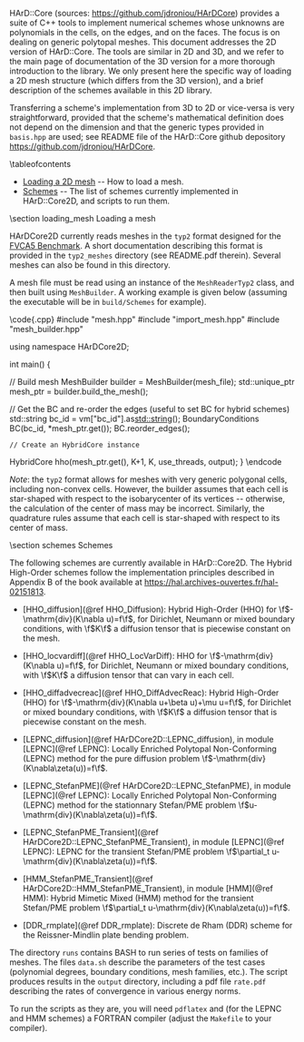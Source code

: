 HArD::Core (sources: https://github.com/jdroniou/HArDCore) provides a suite of C++ tools to implement numerical schemes whose unknowns are polynomials in the cells, on the edges, and on the faces. The focus is on dealing on generic polytopal meshes. This document addresses the 2D version of HArD::Core. The tools are similar in 2D and 3D, and we refer to the main page of documentation of the 3D version for a more thorough introduction to the library. We only present here the specific way of loading a 2D mesh structure (which differs from the 3D version), and a brief description of the schemes available in this 2D library.

Transferring a scheme's implementation from 3D to 2D or vice-versa is very straightforward, provided that the scheme's mathematical definition does not depend on the dimension and that the generic types provided in `basis.hpp` are used; see README file of the HArD::Core github depository https://github.com/jdroniou/HArDCore.

\tableofcontents

* [Loading a 2D mesh](#mesh) -- How to load a mesh.
* [Schemes](#schemes) -- The list of schemes currently implemented in HArD::Core2D, and scripts to run them.

<a name="mesh">
\section loading_mesh Loading a mesh
</a>

HArDCore2D currently reads meshes in the `typ2` format designed for the <a href="https://www.i2m.univ-amu.fr/fvca5/benchmark/index.html">FVCA5 Benchmark</a>. A short documentation describing this format is provided in the `typ2_meshes` directory (see README.pdf therein). Several meshes can also be found in this directory.

A mesh file must be read using an instance of the `MeshReaderTyp2` class, and then built using `MeshBuilder`.  A working example is given below (assuming the executable will be in `build/Schemes` for example).

\code{.cpp}
#include "mesh.hpp"
#include "import_mesh.hpp"
#include "mesh_builder.hpp"

using namespace HArDCore2D;

int main() {

  // Build mesh
  MeshBuilder builder = MeshBuilder(mesh_file);
  std::unique_ptr<Mesh> mesh_ptr = builder.build_the_mesh();

  // Get the BC and re-order the edges (useful to set BC for hybrid schemes)
  std::string bc_id = vm["bc_id"].as<std::string>();
  BoundaryConditions BC(bc_id, *mesh_ptr.get());
  BC.reorder_edges();

	// Create an HybridCore instance
  HybridCore hho(mesh_ptr.get(), K+1, K, use_threads, output);
}
\endcode

<i>Note</i>: the `typ2` format allows for meshes with very generic polygonal cells, including non-convex cells.
However, the builder assumes that each cell is star-shaped with respect to the isobarycenter of its vertices -- otherwise, the calculation of the center of mass may be incorrect. Similarly, the quadrature rules assume that each cell is star-shaped with respect to its center of mass.



<a name="schemes">
\section schemes Schemes
</a>

The following schemes are currently available in HArD::Core2D. The Hybrid High-Order schemes follow the implementation principles described in Appendix B of the book available at https://hal.archives-ouvertes.fr/hal-02151813.

 - [HHO_diffusion](@ref HHO_Diffusion): Hybrid High-Order (HHO) for \f$-\mathrm{div}(K\nabla u)=f\f$, for Dirichlet, Neumann or mixed boundary conditions, with \f$K\f$ a diffusion tensor that is piecewise constant on the mesh.

 - [HHO_locvardiff](@ref HHO_LocVarDiff): HHO for \f$-\mathrm{div}(K\nabla u)=f\f$, for Dirichlet, Neumann or mixed boundary conditions, with \f$K\f$ a diffusion tensor that can vary in each cell.

 - [HHO_diffadvecreac](@ref HHO_DiffAdvecReac): Hybrid High-Order (HHO) for \f$-\mathrm{div}(K\nabla u+\beta u)+\mu u=f\f$, for Dirichlet or mixed boundary conditions, with \f$K\f$ a diffusion tensor that is piecewise constant on the mesh.

 - [LEPNC_diffusion](@ref HArDCore2D::LEPNC_diffusion), in module [LEPNC](@ref LEPNC): Locally Enriched Polytopal Non-Conforming (LEPNC) method for the pure diffusion problem \f$-\mathrm{div}(K\nabla\zeta(u))=f\f$.

 - [LEPNC_StefanPME](@ref HArDCore2D::LEPNC_StefanPME), in module [LEPNC](@ref LEPNC): Locally Enriched Polytopal Non-Conforming (LEPNC) method for the stationnary Stefan/PME problem \f$u-\mathrm{div}(K\nabla\zeta(u))=f\f$.

 - [LEPNC_StefanPME_Transient](@ref HArDCore2D::LEPNC_StefanPME_Transient), in module [LEPNC](@ref LEPNC): LEPNC for the transient Stefan/PME problem \f$\partial_t u-\mathrm{div}(K\nabla\zeta(u))=f\f$.

 - [HMM_StefanPME_Transient](@ref HArDCore2D::HMM_StefanPME_Transient), in module [HMM](@ref HMM): Hybrid Mimetic Mixed (HMM) method for the transient Stefan/PME problem \f$\partial_t u-\mathrm{div}(K\nabla\zeta(u))=f\f$.

 - [DDR_rmplate](@ref DDR_rmplate): Discrete de Rham (DDR) scheme for the Reissner-Mindlin plate bending problem.

The directory `runs` contains BASH to run series of tests on families of meshes. The files `data.sh` describe the parameters of the test cases (polynomial degrees, boundary conditions, mesh families, etc.). The script produces results in the `output` directory, including a pdf file `rate.pdf` describing the rates of convergence in various energy norms.

To run the scripts as they are, you will need `pdflatex` and (for the LEPNC and HMM schemes) a FORTRAN compiler (adjust the `Makefile` to your compiler).




